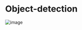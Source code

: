 # Object-detection
![image](https://user-images.githubusercontent.com/65107279/111907760-c32cc100-8a7c-11eb-881e-6835f4d2068f.png)
